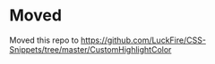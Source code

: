 # Moved
Moved this repo to https://github.com/LuckFire/CSS-Snippets/tree/master/CustomHighlightColor
